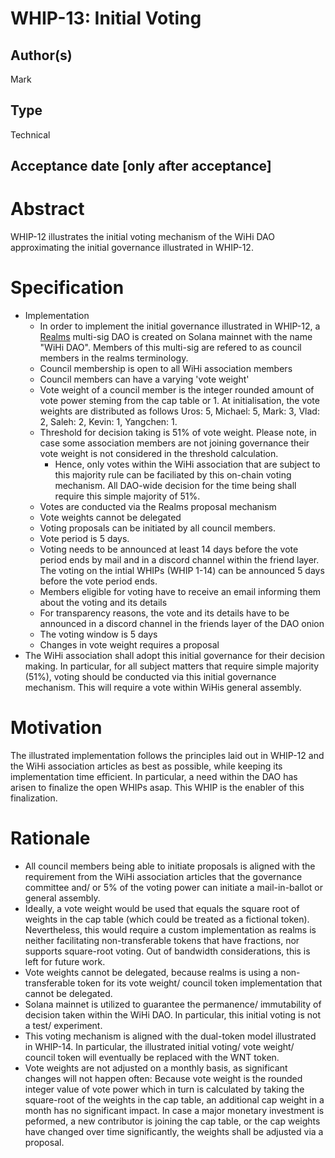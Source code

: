 # WHIP-13: Initial Voting

## Author(s)
Mark

## Type
Technical

## Acceptance date [only after acceptance]

# Abstract 
WHIP-12 illustrates the initial voting mechanism of the WiHi DAO approximating the initial governance illustrated in WHIP-12.

# Specification 
- Implementation
    - In order to implement the initial governance illustrated in WHIP-12, a [Realms](https://realms.today/) multi-sig DAO is created on Solana mainnet with the name "WiHi DAO". Members of this multi-sig are refered to as council members in the realms terminology.
    - Council membership is open to all WiHi association members
    - Council members can have a varying 'vote weight'
    - Vote weight of a council member is the integer rounded amount of vote power steming from the cap table or 1. At initialisation, the vote weights are distributed as follows Uros: 5, Michael: 5, Mark: 3, Vlad: 2, Saleh: 2, Kevin: 1, Yangchen: 1.
    - Threshold for decision taking is 51% of vote weight. Please note, in case some association members are not joining governance their vote weight is not considered in the threshold calculation.
        - Hence, only votes within the WiHi association that are subject to this majority rule can be faciliated by this on-chain voting mechanism. All DAO-wide decision for the time being shall require this simple majority of 51%.      
    - Votes are conducted via the Realms proposal mechanism
    - Vote weights cannot be delegated
    - Voting proposals can be initiated by all council members. 
    - Vote period is 5 days. 
    - Voting needs to be announced at least 14 days before the vote period ends by mail and in a discord channel within the friend layer. The voting on the intial WHIPs (WHIP 1-14) can be announced 5 days before the vote period ends. 
    - Members eligible for voting have to receive an email informing them about the voting and its details
    - For transparency reasons, the vote and its details have to be announced in a discord channel in the friends layer of the DAO onion
    - The voting window is 5 days
    - Changes in vote weight requires a proposal
- The WiHi association shall adopt this initial governance for their decision making. In particular, for all subject matters that require simple majority (51%), voting should be conducted via this initial governance mechanism. This will require a vote within WiHis general assembly.  

# Motivation 
The illustrated implementation follows the principles laid out in WHIP-12 and the WiHi association articles as best as possible, while keeping its implementation time efficient. In particular, a need within the DAO has arisen to finalize the open WHIPs asap. This WHIP is the enabler of this finalization.

# Rationale
- All council members being able to initiate proposals is aligned with the requirement from the WiHi association articles that the governance committee and/ or 5% of the voting power can initiate a mail-in-ballot or general assembly.
- Ideally, a vote weight would be used that equals the square root of weights in the cap table (which could be treated as a fictional token). Nevertheless, this would require a custom implementation as realms is neither facilitating non-transferable tokens that have fractions, nor supports square-root voting. Out of bandwidth considerations, this is left for future work.
- Vote weights cannot be delegated, because realms is using a non-transferable token for its vote weight/ council token implementation that cannot be delegated.
- Solana mainnet is utilized to guarantee the permanence/ immutability of decision taken within the WiHi DAO. In particular, this initial voting is not a test/ experiment.
- This voting mechanism is aligned with the dual-token model illustrated in WHIP-14. In particular, the illustrated initial voting/ vote weight/ council token will eventually be replaced with the WNT token.
- Vote weights are not adjusted on a monthly basis, as significant changes will not happen often: Because vote weight is the rounded integer value of vote power which in turn is calculated by taking the square-root of the weights in the cap table, an additional cap weight in a month has no significant impact. In case a major monetary investment is peformed, a new contributor is joining the cap table, or the cap weights have changed over time significantly, the weights shall be adjusted via a proposal.
